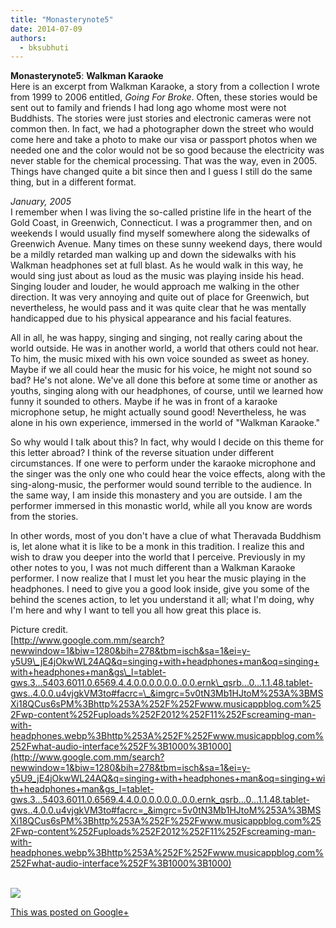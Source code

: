 ```yaml
---
title: "Monasterynote5"
date: 2014-07-09
authors: 
  - bksubhuti
---
```


**Monasterynote5**: **Walkman Karaoke**  
Here is an excerpt from Walkman Karaoke, a story from a collection I wrote from 1999 to 2006 entitled, _Going For Broke_. Often, these stories would be sent out to family and friends I had long ago whome most were not Buddhists. The stories were just stories and electronic cameras were not common then. In fact, we had a photographer down the street who would come here and take a photo to make our visa or passport photos when we needed one and the color would not be so good because the electricity was never stable for the chemical processing. That was the way, even in 2005. Things have changed quite a bit since then and I guess I still do the same thing, but in a different format.  
  
_January, 2005_  
I remember when I was living the so-called pristine life in the heart of the Gold Coast, in Greenwich, Connecticut. I was a programmer then, and on weekends I would usually find myself somewhere along the sidewalks of Greenwich Avenue. Many times on these sunny weekend days, there would be a mildly retarded man walking up and down the sidewalks with his Walkman headphones set at full blast. As he would walk in this way, he would sing just about as loud as the music was playing inside his head. Singing louder and louder, he would approach me walking in the other direction. It was very annoying and quite out of place for Greenwich, but nevertheless, he would pass and it was quite clear that he was mentally handicapped due to his physical appearance and his facial features.  
  
All in all, he was happy, singing and singing, not really caring about the world outside. He was in another world, a world that others could not hear. To him, the music mixed with his own voice sounded as sweet as honey. Maybe if we all could hear the music for his voice, he might not sound so bad? He's not alone. We've all done this before at some time or another as youths, singing along with our headphones, of course, until we learned how funny it sounded to others. Maybe if he was in front of a karaoke microphone setup, he might actually sound good! Nevertheless, he was alone in his own experience, immersed in the world of "Walkman Karaoke."  
  
So why would I talk about this? In fact, why would I decide on this theme for this letter abroad? I think of the reverse situation under different circumstances. If one were to perform under the karaoke microphone and the singer was the only one who could hear the voice effects, along with the sing-along-music, the performer would sound terrible to the audience. In the same way, I am inside this monastery and you are outside. I am the performer immersed in this monastic world, while all you know are words from the stories.  
  
In other words, most of you don't have a clue of what Theravada Buddhism is, let alone what it is like to be a monk in this tradition. I realize this and wish to draw you deeper into the world that I perceive. Previously in my other notes to you, I was not much different than a Walkman Karaoke performer. I now realize that I must let you hear the music playing in the headphones. I need to give you a good look inside, give you some of the behind the scenes action, to let you understand it all; what I'm doing, why I'm here and why I want to tell you all how great this place is.  
  
Picture credit.  
[http://www.google.com.mm/search?newwindow=1&biw=1280&bih=278&tbm=isch&sa=1&ei=y-y5U9\_jE4jOkwWL24AQ&q=singing+with+headphones+man&oq=singing+with+headphones+man&gs\_l=tablet-gws.3...5403.6011.0.6569.4.4.0.0.0.0.0.0..0.0.ernk\_qsrb...0...1.1.48.tablet-gws..4.0.0.u4vjgkVM3to#facrc=\_&imgrc=5v0tN3Mb1HJtoM%253A%3BMSXi18QCus6sPM%3Bhttp%253A%252F%252Fwww.musicappblog.com%252Fwp-content%252Fuploads%252F2012%252F11%252Fscreaming-man-with-headphones.webp%3Bhttp%253A%252F%252Fwww.musicappblog.com%252Fwhat-audio-interface%252F%3B1000%3B1000](http://www.google.com.mm/search?newwindow=1&biw=1280&bih=278&tbm=isch&sa=1&ei=y-y5U9_jE4jOkwWL24AQ&q=singing+with+headphones+man&oq=singing+with+headphones+man&gs_l=tablet-gws.3...5403.6011.0.6569.4.4.0.0.0.0.0.0..0.0.ernk_qsrb...0...1.1.48.tablet-gws..4.0.0.u4vjgkVM3to#facrc=_&imgrc=5v0tN3Mb1HJtoM%253A%3BMSXi18QCus6sPM%3Bhttp%253A%252F%252Fwww.musicappblog.com%252Fwp-content%252Fuploads%252F2012%252F11%252Fscreaming-man-with-headphones.webp%3Bhttp%253A%252F%252Fwww.musicappblog.com%252Fwhat-audio-interface%252F%3B1000%3B1000)  
﻿

![](https://lh6.googleusercontent.com/-JxoDPED6HFM/U73Ijh8OiOI/AAAAAAAAJ3g/VmoWEvhX-uk/w506-h750/14%2B-%2B1)

[This was posted on Google+](https://plus.google.com/+BhikkhuSubhuti/posts/5CB31U3AhG1)